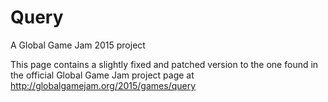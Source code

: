 # Query
A Global Game Jam 2015 project

This page contains a slightly fixed and patched version to the one found in the official Global Game Jam project page at http://globalgamejam.org/2015/games/query
